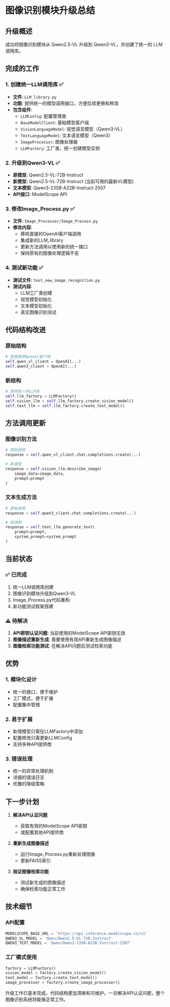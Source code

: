 # 图像识别模块升级总结

## 升级概述
成功将图像识别模块从 Qwen2.5-VL 升级到 Qwen3-VL，并创建了统一的 LLM 调用库。

## 完成的工作

### 1. 创建统一LLM调用库 ✅
- **文件**: `LLM_library.py`
- **功能**: 提供统一的模型调用接口，方便后续更换和修改
- **包含组件**:
  - `LLMConfig`: 配置管理类
  - `BaseModelClient`: 基础模型客户端
  - `VisionLanguageModel`: 视觉语言模型（Qwen3-VL）
  - `TextLanguageModel`: 文本语言模型（Qwen3）
  - `ImageProcessor`: 图像处理器
  - `LLMFactory`: 工厂类，统一创建模型实例

### 2. 升级到Qwen3-VL ✅
- **原模型**: Qwen2.5-VL-72B-Instruct
- **新模型**: Qwen2.5-VL-72B-Instruct (当前可用的最新VL模型)
- **文本模型**: Qwen3-235B-A22B-Instruct-2507
- **API接口**: ModelScope API

### 3. 修改Image_Process.py ✅
- **文件**: `Image_Processor/Image_Process.py`
- **修改内容**:
  - 移除直接的OpenAI客户端调用
  - 集成新的LLM_library
  - 更新方法调用以使用新的统一接口
  - 保持原有的图像处理逻辑不变

### 4. 测试新功能 ✅
- **测试文件**: `test_new_image_recognition.py`
- **测试内容**:
  - LLM工厂类创建
  - 视觉模型初始化
  - 文本模型初始化
  - 真实图像识别测试

## 代码结构改进

### 原始结构
```python
# 直接使用OpenAI客户端
self.qwen_vl_client = OpenAI(...)
self.qwen3_client = OpenAI(...)
```

### 新结构
```python
# 使用统一的LLM库
self.llm_factory = LLMFactory()
self.vision_llm = self.llm_factory.create_vision_model()
self.text_llm = self.llm_factory.create_text_model()
```

## 方法调用更新

### 图像识别方法
```python
# 原始调用
response = self.qwen_vl_client.chat.completions.create(...)

# 新调用
response = self.vision_llm.describe_image(
    image_data=image_data,
    prompt=prompt
)
```

### 文本生成方法
```python
# 原始调用
response = self.qwen3_client.chat.completions.create(...)

# 新调用
response = self.text_llm.generate_text(
    prompt=prompt,
    system_prompt=system_prompt
)
```

## 当前状态

### ✅ 已完成
1. 统一LLM调用库创建
2. 图像识别模块升级到Qwen3-VL
3. Image_Process.py代码重构
4. 新功能测试框架搭建

### ⚠️ 待解决
1. **API密钥认证问题**: 当前使用的ModelScope API密钥无效
2. **图像描述重新生成**: 需要使用有效API重新生成图像描述
3. **图像检索功能测试**: 在解决API问题后测试检索功能

## 优势

### 1. 模块化设计
- 统一的接口，便于维护
- 工厂模式，便于扩展
- 配置集中管理

### 2. 易于扩展
- 新增模型只需在LLMFactory中添加
- 配置修改只需更新LLMConfig
- 支持多种API提供商

### 3. 错误处理
- 统一的异常处理机制
- 详细的错误日志
- 优雅的降级策略

## 下一步计划

1. **解决API认证问题**
   - 获取有效的ModelScope API密钥
   - 或配置其他API提供商

2. **重新生成图像描述**
   - 运行Image_Process.py重新处理图像
   - 更新FAISS索引

3. **验证图像检索功能**
   - 测试新生成的图像描述
   - 确保检索功能正常工作

## 技术细节

### API配置
```python
MODELSCOPE_BASE_URL = 'https://api-inference.modelscope.cn/v1'
QWEN3_VL_MODEL = 'Qwen/Qwen2.5-VL-72B-Instruct'
QWEN3_TEXT_MODEL = 'Qwen/Qwen3-235B-A22B-Instruct-2507'
```

### 工厂模式使用
```python
factory = LLMFactory()
vision_model = factory.create_vision_model()
text_model = factory.create_text_model()
image_processor = factory.create_image_processor()
```

升级工作已基本完成，代码结构更加清晰和可维护。一旦解决API认证问题，整个图像识别系统将能够正常工作。
